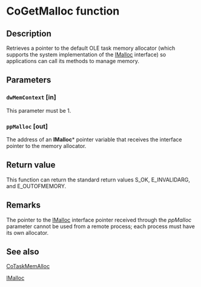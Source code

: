 # CoGetMalloc function

## Description

Retrieves a pointer to the default OLE task memory allocator (which supports the system implementation of the [IMalloc](https://learn.microsoft.com/windows/desktop/api/objidl/nn-objidl-imalloc) interface) so applications can call its methods to manage memory.

## Parameters

### `dwMemContext` [in]

This parameter must be 1.

### `ppMalloc` [out]

The address of an **IMalloc*** pointer variable that receives the interface pointer to the memory allocator.

## Return value

This function can return the standard return values S_OK, E_INVALIDARG, and E_OUTOFMEMORY.

## Remarks

The pointer to the [IMalloc](https://learn.microsoft.com/windows/desktop/api/objidl/nn-objidl-imalloc) interface pointer received through the *ppMalloc* parameter cannot be used from a remote process; each process must have its own allocator.

## See also

[CoTaskMemAlloc](https://learn.microsoft.com/windows/desktop/api/combaseapi/nf-combaseapi-cotaskmemalloc)

[IMalloc](https://learn.microsoft.com/windows/desktop/api/objidl/nn-objidl-imalloc)